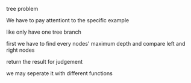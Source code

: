 tree problem

We have to pay attentiont to the specific example

like only have one tree branch

first we have to find every nodes' maximum depth and compare left and right nodes

return the result for judgement

we may seperate it with different functions
